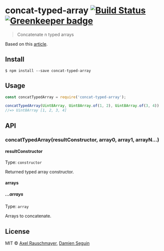 # concat-typed-array [![Build Status](https://travis-ci.org/dmnsgn/concat-typed-array.svg?branch=master)](https://travis-ci.org/dmnsgn/concat-typed-array) [![Greenkeeper badge](https://badges.greenkeeper.io/dmnsgn/concat-typed-array.svg)](https://greenkeeper.io/)

> Concatenate n typed arrays

Based on this [article](http://www.2ality.com/2015/10/concatenating-typed-arrays.html).

## Install

```
$ npm install --save concat-typed-array
```


## Usage

```js
const concatTypedArray = require('concat-typed-array');

concatTypedArray(Uint8Array, Uint8Array.of(1, 2), Uint8Array.of(3, 4));
//=> Uint8Array [1, 2, 3, 4]
```


## API

### concatTypedArray(resultConstructor, array0, array1, arrayN...)

#### resultConstructor

Type: `constructor`

Returned typed array constructor.

#### arrays

##### ...arrays

Type: `array`<br>

Arrays to concatenate.


## License

MIT © [Axel Rauschmayer](http://www.2ality.com/2015/10/concatenating-typed-arrays.html), [Damien Seguin](https://github.com/dmnsgn)
